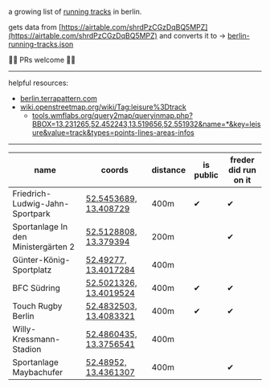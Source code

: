 a growing list of [running tracks](https://www.google.de/maps/place/Friedrich-Ludwig-Jahn-Sportpark/@52.5453689,13.408729,347m/data=!3m1!1e3!4m5!3m4!1s0x47a85202654af34d:0x8f03b5d9a604729c!8m2!3d52.5435209!4d13.4095397) in berlin.

gets data from [https://airtable.com/shrdPzCGzDqBQ5MPZ](https://airtable.com/shrdPzCGzDqBQ5MPZ) and converts it to → [berlin-running-tracks.json](dist/berlin-running-tracks.json)

🏃‍♀️ PRs welcome 🏃‍♂️

---

helpful resources:
- [berlin.terrapattern.com](http://berlin.terrapattern.com/?_ga=2.262404876.1219883466.1530112202-1988403377.1530112202&lat=52.545722&lng=13.408941000000027)
- [wiki.openstreetmap.org/wiki/Tag:leisure%3Dtrack](https://wiki.openstreetmap.org/wiki/Tag:leisure%3Dtrack)
    - [tools.wmflabs.org/query2map/queryinmap.php?BBOX=13.231265,52.452243,13.519656,52.551932&name=*&key=leisure&value=track&types=points-lines-areas-infos](https://tools.wmflabs.org/query2map/queryinmap.php?BBOX=13.231265,52.452243,13.519656,52.551932&name=*&key=leisure&value=track&types=points-lines-areas-infos)

---

| name | coords | distance | is public | freder did run on it |
| --- | --- | --- | --- | --- |
| Friedrich-Ludwig-Jahn-Sportpark | [52.5453689, 13.408729](https://www.google.de/maps/place/Friedrich-Ludwig-Jahn-Sportpark/@52.5453689,13.408729,347m/data=!3m1!1e3!4m5!3m4!1s0x47a85202654af34d:0x8f03b5d9a604729c!8m2!3d52.5435209!4d13.4095397) | 400m | ✔ | ✔ |
| Sportanlage In den Ministergärten 2 | [52.5128808, 13.379394](https://www.google.de/maps/place/Sportanlage+In+den+Ministerg%C3%A4rten+2/@52.5128808,13.379394,173m/data=!3m1!1e3!4m5!3m4!1s0x47a851cf53b8281b:0x25d588d9c727fad6!8m2!3d52.5128808!4d13.3799415) | 200m |  | ✔ |
| Günter-König-Sportplatz | [52.49277, 13.4017284](https://www.google.de/maps/place/G%C3%BCnter-K%C3%B6nig-Sportplatz/@52.49277,13.4017284,693m/data=!3m2!1e3!4b1!4m5!3m4!1s0x47a84fd04588defb:0x3f7c0d8d42aa60f7!8m2!3d52.49277!4d13.4039171) | 400m |  |  |
| BFC Südring | [52.5021326, 13.4019524](https://www.google.de/maps/place/BFC+S%C3%BCdring/@52.5021326,13.4019524,690m/data=!3m1!1e3!4m5!3m4!1s0x47a84fcd582b99f7:0xe82f2fbf38e2572!8m2!3d52.5021325!4d13.4041411) | 400m | ✔ | ✔ |
| Touch Rugby Berlin | [52.4832503, 13.4083321](https://www.google.de/maps/place/Touch+Rugby+Berlin/@52.4832503,13.4083321,343m/data=!3m1!1e3!4m5!3m4!1s0x0:0x35a578bc1ad76098!8m2!3d52.4833101!4d13.408336) | 400m | ✔ | ✔ |
| Willy-Kressmann-Stadion | [52.4860435, 13.3756541](https://www.google.de/maps/place/Willy-Kressmann-Stadion/@52.4860435,13.3756541,17z/data=!3m1!4b1!4m5!3m4!1s0x47a850237f2ad0cf:0x236a18f931bc5aed!8m2!3d52.4860435!4d13.3778428) | 400m |  |  |
| Sportanlage Maybachufer | [52.48952, 13.4361307](https://www.google.de/maps/place/Sportanlage+Maybachufer,+12045+Berlin/@52.48952,13.4361307,344m/data=!3m1!1e3!4m5!3m4!1s0x47a84fb1e3f4fb73:0x9d4a2915a15d0453!8m2!3d52.4894497!4d13.4371729) | 400m |  | ✔ |
